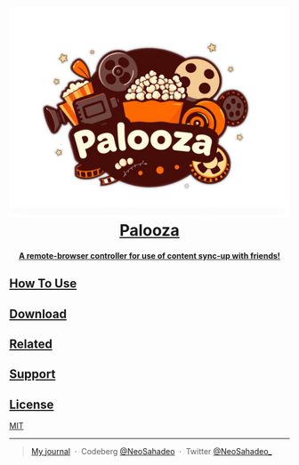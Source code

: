 <h1 align="center">
  <br>
  <a href="https://codeberg.org/NeoSahadeo/Palooza"><img src="https://raw.githubusercontent.com/NeoSahadeo/Palooza/refs/heads/main/src/lib/assets/paloozaLogo.png" />
Palooza
  <br>
</h1>
<h4 align="center">A remote-browser controller for use of content sync-up with friends!</h4>

## How To Use

## Download

## Related

## Support

## License

MIT

---

> My [journal](https://neosahadeo.github.io/journal/) &nbsp;&middot;&nbsp;
> Codeberg [@NeoSahadeo](https://codeberg.org/NeoSahadeo) &nbsp;&middot;&nbsp;
> Twitter [@NeoSahadeo_](https://twitter.com/amit_merchant)
